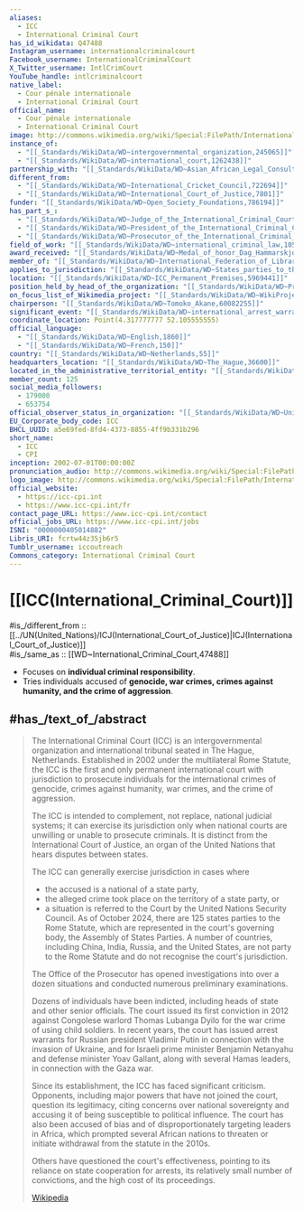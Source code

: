 ```yaml
---
aliases:
  - ICC
  - International Criminal Court
has_id_wikidata: Q47488
Instagram_username: internationalcriminalcourt
Facebook_username: InternationalCriminalCourt
X_Twitter_username: IntlCrimCourt
YouTube_handle: intlcriminalcourt
native_label:
  - Cour pénale internationale
  - International Criminal Court
official_name:
  - Cour pénale internationale
  - International Criminal Court
image: http://commons.wikimedia.org/wiki/Special:FilePath/Internationaler%20Strafgerichtshof%20Den%20Haag.jpg
instance_of:
  - "[[_Standards/WikiData/WD~intergovernmental_organization,245065]]"
  - "[[_Standards/WikiData/WD~international_court,1262438]]"
partnership_with: "[[_Standards/WikiData/WD~Asian_African_Legal_Consultative_Organization,333536]]"
different_from:
  - "[[_Standards/WikiData/WD~International_Cricket_Council,722694]]"
  - "[[_Standards/WikiData/WD~International_Court_of_Justice,7801]]"
funder: "[[_Standards/WikiData/WD~Open_Society_Foundations,786194]]"
has_part_s_:
  - "[[_Standards/WikiData/WD~Judge_of_the_International_Criminal_Court,965043]]"
  - "[[_Standards/WikiData/WD~President_of_the_International_Criminal_Court,7241113]]"
  - "[[_Standards/WikiData/WD~Prosecutor_of_the_International_Criminal_Court,7250572]]"
field_of_work: "[[_Standards/WikiData/WD~international_criminal_law,1055905]]"
award_received: "[[_Standards/WikiData/WD~Medal_of_honor_Dag_Hammarskjold,1157157]]"
member_of: "[[_Standards/WikiData/WD~International_Federation_of_Library_Associations_and_Institutions,1334284]]"
applies_to_jurisdiction: "[[_Standards/WikiData/WD~States_parties_to_the_Rome_Statute_of_the_International_Criminal_Court,2352420]]"
location: "[[_Standards/WikiData/WD~ICC_Permanent_Premises,5969441]]"
position_held_by_head_of_the_organization: "[[_Standards/WikiData/WD~President_of_the_International_Criminal_Court,7241113]]"
on_focus_list_of_Wikimedia_project: "[[_Standards/WikiData/WD~WikiProject_Human_rights,13382529]]"
chairperson: "[[_Standards/WikiData/WD~Tomoko_Akane,60082255]]"
significant_event: "[[_Standards/WikiData/WD~international_arrest_warrants_applications_against_Benjamin_Netanyahu,_Yoav_Galant_and_Mohamed_Deif,126003907]]"
coordinate_location: Point(4.317777777 52.105555555)
official_language:
  - "[[_Standards/WikiData/WD~English,1860]]"
  - "[[_Standards/WikiData/WD~French,150]]"
country: "[[_Standards/WikiData/WD~Netherlands,55]]"
headquarters_location: "[[_Standards/WikiData/WD~The_Hague,36600]]"
located_in_the_administrative_territorial_entity: "[[_Standards/WikiData/WD~The_Hague,36600]]"
member_count: 125
social_media_followers:
  - 179000
  - 653754
official_observer_status_in_organization: "[[_Standards/WikiData/WD~United_Nations_General_Assembly,47423]]"
EU_Corporate_body_code: ICC
BHCL_UUID: a5e69fed-8fd4-4373-8855-4ff9b331b296
short_name:
  - ICC
  - CPI
inception: 2002-07-01T00:00:00Z
pronunciation_audio: http://commons.wikimedia.org/wiki/Special:FilePath/De-Internationaler%20Strafgerichtshof.ogg
logo_image: http://commons.wikimedia.org/wiki/Special:FilePath/International%20Criminal%20Court%20logo.svg
official_website:
  - https://icc-cpi.int
  - https://www.icc-cpi.int/fr
contact_page_URL: https://www.icc-cpi.int/contact
official_jobs_URL: https://www.icc-cpi.int/jobs
ISNI: "0000000405014882"
Libris_URI: fcrtw44z35jb6r5
Tumblr_username: iccoutreach
Commons_category: International Criminal Court
---
```


# [[ICC(International_Criminal_Court)]] 

#is_/different_from :: [[../UN(United_Nations)/ICJ(International_Court_of_Justice)|ICJ(International_Court_of_Justice)]]  
#is_/same_as :: [[WD~International_Criminal_Court,47488]] 

- Focuses on **individual criminal responsibility**.
- Tries individuals accused of **genocide, war crimes, crimes against humanity, and the crime of aggression**.

## #has_/text_of_/abstract 

> The International Criminal Court (ICC) is an intergovernmental organization 
> and international tribunal seated in The Hague, Netherlands. 
> Established in 2002 under the multilateral Rome Statute, 
> the ICC is the first and only permanent international court with jurisdiction 
> to prosecute individuals for the international crimes of genocide, 
> crimes against humanity, war crimes, and the crime of aggression. 
> 
> The ICC is intended to complement, not replace, national judicial systems; 
> it can exercise its jurisdiction only when national courts are unwilling or unable to prosecute criminals. It is distinct from the International Court of Justice, an organ of the United Nations that hears disputes between states.
>
> The ICC can generally exercise jurisdiction in cases where 
> - the accused is a national of a state party, 
> - the alleged crime took place on the territory of a state party, or 
> - a situation is referred to the Court by the United Nations Security Council. 
> As of October 2024, there are 125 states parties to the Rome Statute, 
> which are represented in the court's governing body, the Assembly of States Parties. 
> A number of countries, including China, India, Russia, and the United States, 
> are not party to the Rome Statute and do not recognise the court's jurisdiction.
>
> The Office of the Prosecutor has opened investigations into over a dozen situations 
> and conducted numerous preliminary examinations. 
> 
> Dozens of individuals have been indicted, including heads of state and other senior officials. 
> The court issued its first conviction in 2012 
> against Congolese warlord Thomas Lubanga Dyilo for the war crime of using child soldiers. 
> In recent years, the court has issued arrest warrants 
> for Russian president Vladimir Putin in connection with the invasion of Ukraine, and 
> for Israeli prime minister Benjamin Netanyahu and defense minister Yoav Gallant, 
> along with several Hamas leaders, in connection with the Gaza war.
>
> Since its establishment, the ICC has faced significant criticism. 
> Opponents, including major powers that have not joined the court, question its legitimacy, 
> citing concerns over national sovereignty 
> and accusing it of being susceptible to political influence. 
> The court has also been accused of bias 
> and of disproportionately targeting leaders in Africa, 
> which prompted several African nations 
> to threaten or initiate withdrawal from the statute in the 2010s. 
> 
> Others have questioned the court's effectiveness, 
> pointing to its reliance on state cooperation for arrests, 
> its relatively small number of convictions, and the high cost of its proceedings.
>
> [Wikipedia](https://en.wikipedia.org/wiki/International%20Criminal%20Court) 

